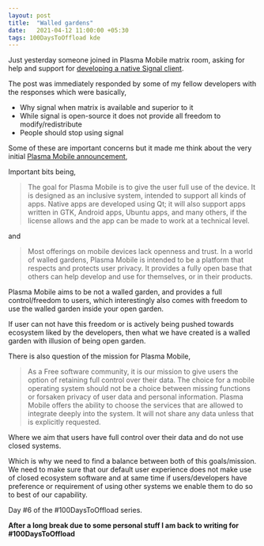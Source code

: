 ```yaml
---
layout: post
title:  "Walled gardens"
date:   2021-04-12 11:00:00 +05:30
tags: 100DaysToOffload kde
---
```


Just yesterday someone joined in Plasma Mobile matrix room, asking for help and support for [developing a native Signal client](https://www.reddit.com/r/linux/comments/mp2j0j/starting_a_native_adaptive_linux_client_for_signal/).

The post was immediately responded by some of my fellow developers with the responses which were basically,

- Why signal when matrix is available and superior to it
- While signal is open-source it does not provide all freedom to modify/redistribute
- People should stop using signal

Some of these are important concerns but it made me think about the very initial [Plasma Mobile announcement](https://dot.kde.org/2015/07/25/plasma-mobile-free-mobile-platform),

Important bits being,

> The goal for Plasma Mobile is to give the user full use of the device. It is designed as an inclusive system, intended to support all kinds of apps. Native apps are developed using Qt; it will also support apps written in GTK, Android apps, Ubuntu apps, and many others, if the license allows and the app can be made to work at a technical level. 

and

> Most offerings on mobile devices lack openness and trust. In a world of walled gardens, Plasma Mobile is intended to be a platform that respects and protects user privacy. It provides a fully open base that others can help develop and use for themselves, or in their products.

Plasma Mobile aims to be not a walled garden, and provides a full control/freedom to users, which interestingly also comes with freedom to use the walled garden inside your open garden.

If user can not have this freedom or is actively being pushed towards ecosystem liked by the developers, then what we have created is a walled garden with illusion of being open garden.

There is also question of the mission for Plasma Mobile,

> As a Free software community, it is our mission to give users the option of retaining full control over their data. The choice for a mobile operating system should not be a choice between missing functions or forsaken privacy of user data and personal information. Plasma Mobile offers the ability to choose the services that are allowed to integrate deeply into the system. It will not share any data unless that is explicitly requested. 

Where we aim that users have full control over their data and do not use closed systems.

Which is why we need to find a balance between both of this goals/mission. We need to make sure that our default user experience does not make use of closed ecosystem software and at same time if users/developers have preference or requirement of using other systems we enable them to do so to best of our capability.

Day #6 of the #100DaysToOffload series.

__After a long break due to some personal stuff I am back to writing for #100DaysToOffload__
